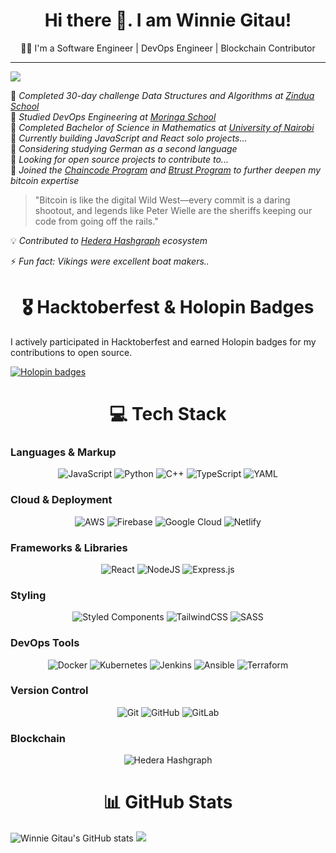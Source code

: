 <!-- Simple Bio and stats -->

<h1 align="center"> Hi there 👋. I am Winnie Gitau! </h1>
<p align="center"> 👩‍💻 I'm a Software Engineer | DevOps Engineer | Blockchain Contributor</p>

---
[![](https://visitcount.itsvg.in/api?id=b-l-u-e&icon=7&color=2)](https://visitcount.itsvg.in)


🏫 *Completed 30-day challenge Data Structures and Algorithms at [Zindua School](https://zinduaschool.com/)*<br>
🏫 *Studied DevOps Engineering at [Moringa School](https://moringaschool.com/courses/devops-engineering/)*<br>
🏫 *Completed Bachelor of Science in Mathematics at [University of Nairobi](https://www.uonbi.ac.ke/)*<br>
💭 *Currently building JavaScript and React solo projects...*<br>
📖 *Considering studying German as a second language*<br>
👯 *Looking for open source projects to contribute to...*<br>
🔗 *Joined the [Chaincode Program](https://chaincode.com/) and [Btrust Program](https://www.btrust.tech/) to further deepen my bitcoin expertise*<br>
> "Bitcoin is like the digital Wild West—every commit is a daring shootout, and legends like Peter Wielle are the sheriffs keeping our code from going off the rails."

💡 *Contributed to [Hedera Hashgraph](https://www.hedera.com/) ecosystem*<br>


⚡ *Fun fact: Vikings were excellent boat makers..* <br>

<!-- Hacktoberfest and Holopin badges -->
<h1 align="center">🎖️ Hacktoberfest & Holopin Badges</h1>

I actively participated in Hacktoberfest and earned Holopin badges for my contributions to open source.

[![Holopin badges](https://holopin.me/blue)](https://holopin.io/@blue)


<h1 align="center">💻 Tech Stack</h1>

### Languages & Markup
<p align="center">
  <img src="https://img.shields.io/badge/javascript-%23323330.svg?style=for-the-badge&logo=javascript&logoColor=%23F7DF1E" alt="JavaScript" />
  <img src="https://img.shields.io/badge/python-3670A0?style=for-the-badge&logo=python&logoColor=ffdd54" alt="Python" />
  <img src="https://img.shields.io/badge/C++-00599C?style=for-the-badge&logo=c%2B%2B&logoColor=white" alt="C++" />
  <img src="https://img.shields.io/badge/typescript-%23007ACC.svg?style=for-the-badge&logo=typescript&logoColor=white" alt="TypeScript" />
  <img src="https://img.shields.io/badge/yaml-%23ffffff.svg?style=for-the-badge&logo=yaml&logoColor=151515" alt="YAML" />
</p>

### Cloud & Deployment
<p align="center">
  <img src="https://img.shields.io/badge/AWS-%23FF9900.svg?style=for-the-badge&logo=amazon-aws&logoColor=white" alt="AWS" />
  <img src="https://img.shields.io/badge/firebase-%23039BE5.svg?style=for-the-badge&logo=firebase" alt="Firebase" />
  <img src="https://img.shields.io/badge/GoogleCloud-%234285F4.svg?style=for-the-badge&logo=google-cloud&logoColor=white" alt="Google Cloud" />
  <img src="https://img.shields.io/badge/netlify-%23000000.svg?style=for-the-badge&logo=netlify&logoColor=#00C7B7" alt="Netlify" />
</p>

### Frameworks & Libraries
<p align="center">
  <img src="https://img.shields.io/badge/react-%2320232a.svg?style=for-the-badge&logo=react&logoColor=%2361DAFB" alt="React" />
  <img src="https://img.shields.io/badge/node.js-6DA55F?style=for-the-badge&logo=node.js&logoColor=white" alt="NodeJS" />
  <img src="https://img.shields.io/badge/express.js-%23404d59.svg?style=for-the-badge&logo=express&logoColor=%2361DAFB" alt="Express.js" />
</p>

### Styling
<p align="center">
  <img src="https://img.shields.io/badge/styled--components-DB7093?style=for-the-badge&logo=styled-components&logoColor=white" alt="Styled Components" />
  <img src="https://img.shields.io/badge/tailwindcss-%2338B2AC.svg?style=for-the-badge&logo=tailwind-css&logoColor=white" alt="TailwindCSS" />
  <img src="https://img.shields.io/badge/SASS-hotpink.svg?style=for-the-badge&logo=SASS&logoColor=white" alt="SASS" />
</p>

### DevOps Tools
<p align="center">
  <img src="https://img.shields.io/badge/docker-%230db7ed.svg?style=for-the-badge&logo=docker&logoColor=white" alt="Docker" />
  <img src="https://img.shields.io/badge/kubernetes-%23326ce5.svg?style=for-the-badge&logo=kubernetes&logoColor=white" alt="Kubernetes" />
  <img src="https://img.shields.io/badge/jenkins-%232C5263.svg?style=for-the-badge&logo=jenkins&logoColor=white" alt="Jenkins" />
  <img src="https://img.shields.io/badge/ansible-%231A1918.svg?style=for-the-badge&logo=ansible&logoColor=white" alt="Ansible" />
  <img src="https://img.shields.io/badge/terraform-%235835CC.svg?style=for-the-badge&logo=terraform&logoColor=white" alt="Terraform" />
</p>

### Version Control
<p align="center">
  <img src="https://img.shields.io/badge/git-%23F05033.svg?style=for-the-badge&logo=git&logoColor=white" alt="Git" />
  <img src="https://img.shields.io/badge/github-%23121011.svg?style=for-the-badge&logo=github&logoColor=white" alt="GitHub" />
  <img src="https://img.shields.io/badge/gitlab-%23181717.svg?style=for-the-badge&logo=gitlab&logoColor=white" alt="GitLab" />
</p>

### Blockchain
<p align="center">
  <img src="https://img.shields.io/badge/Hedera-0B2D51?style=for-the-badge&logo=hedera&logoColor=white" alt="Hedera Hashgraph" />
</p>

<h1 align="center">📊 GitHub Stats</h1>

<!--  ![](https://github-readme-stats.vercel.app/api/top-langs/?username=b-l-u-e&theme=dark&hide_border=false&include_all_commits=true&count_private=false&layout=compact)<br> -->
![Winnie Gitau's GitHub stats](https://github-readme-stats.vercel.app/api?username=b-l-u-e&show_icons=true&theme=tokyonight)
![](https://github-readme-streak-stats.herokuapp.com/?user=b-l-u-e&theme=dark&hide_border=false)<br/>
